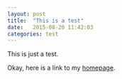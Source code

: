 ```yaml
---
layout: post
title:  "This is a test"
date:   2015-08-20 11:42:03
categories: test
---
```


This is just a test.

Okay, here is a link to my [homepage][homepage].

[homepage]:     http://seominjoon.github.io
